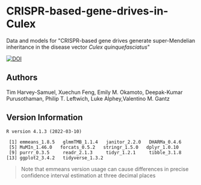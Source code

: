 # CRISPR-based-gene-drives-in-Culex
Data and models for "CRISPR-based gene drives generate super-Mendelian inheritance in the disease vector *Culex quinquefasciatus*"

[![DOI](https://zenodo.org/badge/DOI/10.5281/zenodo.8005545.svg)](https://doi.org/10.5281/zenodo.8005545)

## Authors

Tim Harvey-Samuel, Xuechun Feng, Emily M. Okamoto, Deepak-Kumar Purusothaman, Philip T. Leftwich, Luke Alphey,Valentino M. Gantz


## Version Information

```
R version 4.1.3 (2022-03-10)

 [1] emmeans_1.8.5   glmmTMB_1.1.4   janitor_2.2.0   DHARMa_0.4.6 
 [5] MuMIn_1.46.0   forcats_0.5.2   stringr_1.5.0   dplyr_1.0.10    
 [9] purrr_0.3.5     readr_2.1.3     tidyr_1.2.1     tibble_3.1.8   
[13] ggplot2_3.4.2   tidyverse_1.3.2 
```
> Note that emmeans version usage can cause differences in precise confidence interval estimation at three decimal places
